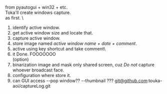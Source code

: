 from pyautogui + win32 + etc. \
Toka'll create windows capture. \
as first. \
1. identify active window.
2. get active window size and locate that.
3. capture active window.
4. store image named *active window name + date + comment*.
5. active using key shortcut and take comment\
6. it Done. FOOOOOOO \
(option)
5. binarization image and mask only shared screen, 
   cuz *Do not* capture whoever broadcast face.  
6. configuration where store it. 
7. can GUI access --pop window?? --thumbnail ???
git@github.com:touka-aoi/captureLog.git